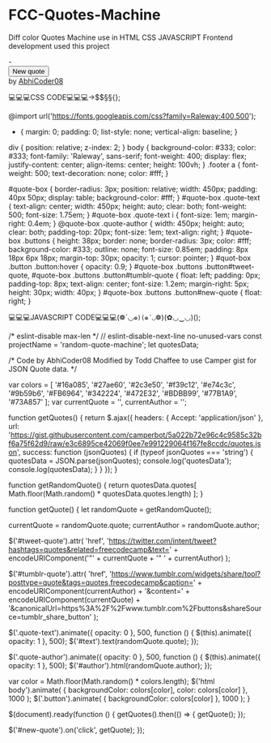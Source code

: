 # FCC-Quotes-Machine
Diff color Quotes Machine use in HTML CSS JAVASCRIPT Frontend development used this project
<!-- 
💻💻💻HTML CODE💻💻💻(❁´◡`❁)</>
Hello Camper!

Please read the README below in the JS Editor before beginning. Feel free to delete this message once you have read it. Good luck and Happy Coding! 

- The freeCodeCamp Team 

-->
<!DOCTYPE html>
<html>
  <head>
    <link rel="stylesheet" href="styles.css" />
    <link
      rel="stylesheet"
      href="https://maxcdn.bootstrapcdn.com/font-awesome/4.3.0/css/font-awesome.min.css"
    />
    <title>FCC : Random "Quote Machine"</title>
  </head>
  <body>
    <div id="wrapper">
      <div id="quote-box">
        <div class="quote-text">
          <i class="fa fa-quote-left"> </i><span id="text"></span>
        </div>
        <div class="quote-author">- <span id="author"></span></div>
        <div class="buttons">
          <a
            class="button"
            id="tweet-quote"
            title="Tweet this quote!"
            target="_top"
          >
            <i class="fa fa-twitter"></i>
          </a>
          <a
            class="button"
            id="tumblr-quote"
            title="Post this quote on tumblr!"
            target="_blank"
          >
            <i class="fa fa-tumblr"></i>
          </a>
          <button class="button" id="new-quote">New quote</button>
        </div>
      </div>
      <div class="footer">by <a href="https://codepen.io/AbhiCoder08/">AbhiCoder08</a></div>
    </div>
    <script src="https://cdnjs.cloudflare.com/ajax/libs/jquery/3.6.2/jquery.min.js"></script>
    <script src="https://cdnjs.cloudflare.com/ajax/libs/jqueryui/1.13.2/jquery-ui.min.js"></script>
    <script src="script.js"></script>
  </body>
</html>


💻💻💻CSS CODE💻💻💻→$$§§{};

@import url('https://fonts.googleapis.com/css?family=Raleway:400,500');
* {
  margin: 0;
  padding: 0;
  list-style: none;
  vertical-align: baseline;
}

div {
  position: relative;
  z-index: 2;
}
body {
  background-color: #333;
  color: #333;
  font-family: 'Raleway', sans-serif;
  font-weight: 400;
  display: flex;
  justify-content: center;
  align-items: center;
  height: 100vh;
}
.footer a {
  font-weight: 500;
  text-decoration: none;
  color: #fff;
}

#quote-box {
  border-radius: 3px;
  position: relative;
  width: 450px;
  padding: 40px 50px;
  display: table;
  background-color: #fff;
}
#quote-box .quote-text {
  text-align: center;
  width: 450px;
  height: auto;
  clear: both;
  font-weight: 500;
  font-size: 1.75em;
}
#quote-box .quote-text i {
  font-size: 1em;
  margin-right: 0.4em;
}
@quote-box .quote-author {
  width: 450px;
  height: auto;
  clear: both;
  padding-top: 20px;
  font-size: 1em;
  text-align: right;
}
#quote-box .buttons {
  height: 38px;
  border: none;
  border-radius: 3px;
  color: #fff;
  background-color: #333;
  outline: none;
  font-size: 0.85em;
  padding: 8px 18px 6px 18px;
  margin-top: 30px;
  opacity: 1;
  cursor: pointer; 
}
#quot-box .button .button:hover {
  opacity: 0.9;
}
#quote-box .buttons .button#tweet-quote,
#quote-box .buttons .button#tumblr-quote {
  float: left;
  padding: 0px;
  padding-top: 8px;
  text-align: center;
  font-size: 1.2em;
  margin-right: 5px;
  height: 30px;
  width: 40px;
}
#quote-box .buttons .button#new-quote {
  float: right;
}


💻💻💻JAVASCRIPT CODE💻💻💻(❁´◡`❁)(❁´◡`❁)(✿◡‿◡)();

/* eslint-disable max-len */
// eslint-disable-next-line no-unused-vars
const projectName = 'random-quote-machine';
let quotesData;

/*
  Code by AbhiCoder08
  Modified by Todd Chaffee to use Camper gist for JSON Quote data.
*/

var colors = [
  '#16a085',
  '#27ae60',
  '#2c3e50',
  '#f39c12',
  '#e74c3c',
  '#9b59b6',
  '#FB6964',
  '#342224',
  '#472E32',
  '#BDBB99',
  '#77B1A9',
  '#73A857'
];
var currentQuote = '',
  currentAuthor = '';

function getQuotes() {
  return $.ajax({
    headers: {
      Accept: 'application/json'
    },
    url: 'https://gist.githubusercontent.com/camperbot/5a022b72e96c4c9585c32bf6a75f62d9/raw/e3c6895ce42069f0ee7e991229064f167fe8ccdc/quotes.json',
    success: function (jsonQuotes) {
      if (typeof jsonQuotes === 'string') {
        quotesData = JSON.parse(jsonQuotes);
        console.log('quotesData');
        console.log(quotesData);
      }
    }
  });
}

function getRandomQuote() {
  return quotesData.quotes[
    Math.floor(Math.random() * quotesData.quotes.length)
  ];
}

function getQuote() {
  let randomQuote = getRandomQuote();

  currentQuote = randomQuote.quote;
  currentAuthor = randomQuote.author;

  $('#tweet-quote').attr(
    'href',
    'https://twitter.com/intent/tweet?hashtags=quotes&related=freecodecamp&text=' +
      encodeURIComponent('"' + currentQuote + '" ' + currentAuthor)
  );

  $('#tumblr-quote').attr(
    'href',
    'https://www.tumblr.com/widgets/share/tool?posttype=quote&tags=quotes,freecodecamp&caption=' +
      encodeURIComponent(currentAuthor) +
      '&content=' +
      encodeURIComponent(currentQuote) +
      '&canonicalUrl=https%3A%2F%2Fwww.tumblr.com%2Fbuttons&shareSource=tumblr_share_button'
  );

  $('.quote-text').animate({ opacity: 0 }, 500, function () {
    $(this).animate({ opacity: 1 }, 500);
    $('#text').text(randomQuote.quote);
  });

  $('.quote-author').animate({ opacity: 0 }, 500, function () {
    $(this).animate({ opacity: 1 }, 500);
    $('#author').html(randomQuote.author);
  });

  var color = Math.floor(Math.random() * colors.length);
  $('html body').animate(
    {
      backgroundColor: colors[color],
      color: colors[color]
    },
    1000
  );
  $('.button').animate(
    {
      backgroundColor: colors[color]
    },
    1000
  );
}

$(document).ready(function () {
  getQuotes().then(() => {
    getQuote();
  });

  $('#new-quote').on('click', getQuote);
});
 
